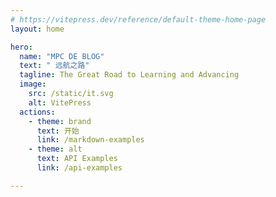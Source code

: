 ```yaml
---
# https://vitepress.dev/reference/default-theme-home-page
layout: home

hero:
  name: "MPC DE BLOG"
  text: " 远航之路"
  tagline: The Great Road to Learning and Advancing
  image:
    src: /static/it.svg
    alt: VitePress
  actions:
    - theme: brand
      text: 开始
      link: /markdown-examples
    - theme: alt
      text: API Examples
      link: /api-examples

---
```


<script setup lang="ts">
import { onMounted } from 'vue'
import { fetchVersion } from '.vitepress/theme/fetchVersion'
 
onMounted(() => {
  fetchVersion()
})
</script>
